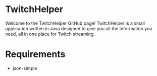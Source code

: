 # TwitchHelper
Welcome to the TwitchHelper GitHub page! TwitchHelper is a small application written in Java designed to give you all the information you need, all in one place for Twitch streaming.

# Requirements
* json-simple
